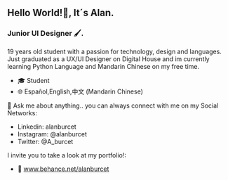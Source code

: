 ## Hello World!👋, It´s Alan.

### Junior UI Designer 🖌.

19 years old student with a passion for technology, design and languages. 
Just graduated as a UX/UI Designer on Digital House and im currently learning Python Language and Mandarin Chinese on my free time.

- 🎓 Student
- 🌐 Español,English,中文 (Mandarin Chinese)


💬 Ask me about anything.. you can always connect with me on my Social Networks:

- Linkedin: alanburcet
- Instagram: @alanburcet
- Twitter: @A_burcet

I invite you to take a look at my portfolio!:
- 📘 www.behance.net/alanburcet
